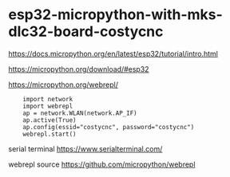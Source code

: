 # esp32-micropython-with-mks-dlc32-board-costycnc

https://docs.micropython.org/en/latest/esp32/tutorial/intro.html

https://micropython.org/download/#esp32

https://micropython.org/webrepl/

        import network
        import webrepl
        ap = network.WLAN(network.AP_IF)
        ap.active(True)
        ap.config(essid="costycnc", password="costycnc")
        webrepl.start()

        
serial terminal https://www.serialterminal.com/

webrepl source https://github.com/micropython/webrepl
